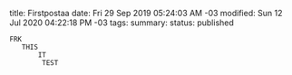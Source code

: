 title: Firstpostaa
date: Fri 29 Sep 2019 05:24:03 AM -03
modified: Sun 12 Jul 2020 04:22:18 PM -03
tags: 
summary: 
status: published

```hl
FRK
   THIS
       IT
        TEST
```

